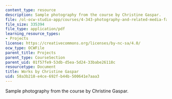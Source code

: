 ```yaml
---
content_type: resource
description: Sample photography from the course by Christine Gaspar.
file: /ol-ocw-studio-app/courses/4-343-photography-and-related-media-fall-2002/58a3b218e4ce692fb44b500641e7aaa3_gaspar.pdf
file_size: 335394
file_type: application/pdf
learning_resource_types:
- Projects
license: https://creativecommons.org/licenses/by-nc-sa/4.0/
ocw_type: OCWFile
parent_title: Projects
parent_type: CourseSection
parent_uid: 01f57fe9-53db-d5ea-5d24-33babe26118c
resourcetype: Document
title: Works by Christine Gaspar
uid: 58a3b218-e4ce-692f-b44b-500641e7aaa3
---
```

Sample photography from the course by Christine Gaspar.